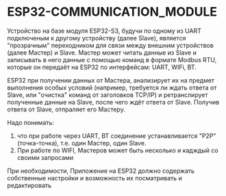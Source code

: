 # ESP32-COMMUNICATION_MODULE
Устройство на базе модуля ESP32-S3, будучи по одному из UART подключеным к другому устройству (далее Slave), является "прозрачным" переходником для связи между внешним устройствов (далее Мастер) и Slave. Мастер может читать данные из Slave и записывать в него данные с помощью команд в формате Modbus RTU, которые он передаёт на ESP32 по интерфейсам: UART, WIFi, BT.
  
ESP32 при получении данных от Мастера, анализирует их на предмет выполнения особых условий (например, требуется ли ждать ответа от Slave, или "очистка" команд от заголовков TCP/IP) и ретранслирует полученные данные на Slave, после чего ждёт ответа от Slave. Получив ответа от Slave, отпраляет его Мастеру.

Надо понимать:
1) что при работе через UART, BT соединение устанавливается "P2P" (точка-точка), т.е. один Мастер, один Slave.
2) При работе по WIFI, Мастеров может быть несколько и кадждый со своими запросами

При необходимости, Приложение на ESP32 должно содержать собственные настройки и возможность их посматривать и редактировать
